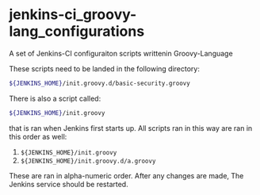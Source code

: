 # jenkins-ci_groovy-lang_configurations
A set of Jenkins-CI configuraiton scripts writtenin Groovy-Language


These scripts need to be landed in the following directory:

```bash
${JENKINS_HOME}/init.groovy.d/basic-security.groovy
```

There is also a script called:

```bash
${JENKINS_HOME}/init.groovy
```

that is ran when Jenkins first starts up. All scripts ran in this way are ran in
this order as well:

1. `${JENKINS_HOME}/init.groovy`
2. `${JENKINS_HOME}/init.groovy.d/a.groovy`

These are ran in alpha-numeric order. After any changes are made, The Jenkins
service should be restarted.